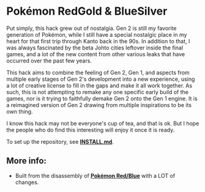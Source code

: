 # Pokémon RedGold & BlueSilver

Put simply, this hack grew out of nostalgia. Gen 2 is still my favorite generation of Pokémon, while I still have a special nostalgic place in my heart for that first trip through Kanto back in the 90s. In addition to that, I was always fascinated by the beta Johto cities leftover inside the final games, and a lot of the new content from other various leaks that have occurred over the past few years.


This hack aims to combine the feeling of Gen 2, Gen 1, and aspects from multiple early stages of Gen 2's development into a new experience, using a lot of creative license to fill in the gaps and make it all work together. As such, this is not attempting to remake any one specific early build of the games, nor is it trying to faithfully demake Gen 2 onto the Gen 1 engine. It is a reimagined version of Gen 2 drawing from multiple inspirations to be its own thing.


I know this hack may not be everyone's cup of tea, and that is ok. But I hope the people who do find this interesting will enjoy it once it is ready.

To set up the repository, see [**INSTALL.md**](INSTALL.md).


## More info:

- Built from the disassembly of [**Pokémon Red/Blue**][pokered] with a LOT of changes.

[pokered]: https://github.com/pret/pokered
